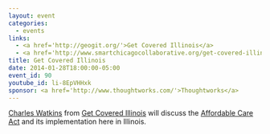 ```yaml
---
layout: event
categories: 
  - events
links:
  - <a href='http://geogit.org/'>Get Covered Illinois</a>
  - <a href='http://www.smartchicagocollaborative.org/get-covered-illinois-at-opengov-hack-night/'>Get Covered Illinois at OpenGov Hack Night</a>
title: Get Covered Illinois
date: 2014-01-28T18:00:00-05:00
event_id: 90
youtube_id: li-8EpVHHxk
sponsor: <a href='http://www.thoughtworks.com/'>Thoughtworks</a>
---
```


<p><a href='http://www.linkedin.com/in/charleswendellwatkins'>Charles Watkins</a> from <a href='http://getcoveredillinois.gov/'>Get Covered Illinois</a> will discuss the <a href='http://en.wikipedia.org/wiki/Patient_Protection_and_Affordable_Care_Act'>Affordable Care Act</a> and its implementation here in Illinois.</p>
